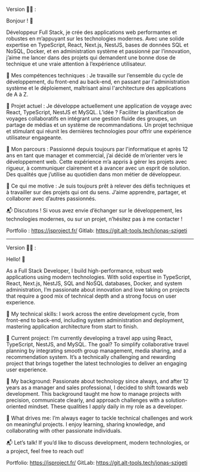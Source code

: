 Version 🥐🥖 :

Bonjour ! 👋

Développeur Full Stack, je crée des applications web performantes et robustes en m’appuyant sur les technologies modernes. Avec une solide expertise en TypeScript, React, Next.js, NestJS, bases de données SQL et NoSQL, Docker, et en administration système et passionné par l’innovation, j’aime me lancer dans des projets qui demandent une bonne dose de technique et une vraie attention à l’expérience utilisateur.

🚀 Mes compétences techniques :
Je travaille sur l’ensemble du cycle de développement, du front-end au back-end, en passant par l'administration système et le déploiement, maîtrisant ainsi l'architecture des applications de A à Z.

🔨 Projet actuel :
Je développe actuellement une application de voyage avec React, TypeScript, NestJS et MySQL. L’idée ? Faciliter la planification de voyages collaboratifs en intégrant une gestion fluide des groupes, un partage de médias et un système de recommandations. Un projet technique et stimulant qui réunit les dernières technologies pour offrir une expérience utilisateur engageante.

💼 Mon parcours :
Passionné depuis toujours par l'informatique et après 12 ans en tant que manager et commercial, j’ai décidé de m’orienter vers le développement web. Cette expérience m’a appris à gérer les projets avec rigueur, à communiquer clairement et à avancer avec un esprit de solution. Des qualités que j’utilise au quotidien dans mon métier de développeur.

🎯 Ce qui me motive :
Je suis toujours prêt à relever des défis techniques et à travailler sur des projets qui ont du sens. J’aime apprendre, partager, et collaborer avec d’autres passionnés.

📬 Discutons !
Si vous avez envie d’échanger sur le développement, les technologies modernes, ou sur un projet, n’hésitez pas à me contacter !

Portfolio : https://jsproject.fr/
Gitlab: https://git.alt-tools.tech/jonas-szigeti

___________________________________________________________________________

Version 🍔🍟 :

Hello! 👋

As a Full Stack Developer, I build high-performance, robust web applications using modern technologies. With solid expertise in TypeScript, React, Next.js, NestJS, SQL and NoSQL databases, Docker, and system administration, I’m passionate about innovation and love taking on projects that require a good mix of technical depth and a strong focus on user experience.

🚀 My technical skills:
I work across the entire development cycle, from front-end to back-end, including system administration and deployment, mastering application architecture from start to finish.

🔨 Current project:
I’m currently developing a travel app using React, TypeScript, NestJS, and MySQL. The goal? To simplify collaborative travel planning by integrating smooth group management, media sharing, and a recommendation system. It’s a technically challenging and rewarding project that brings together the latest technologies to deliver an engaging user experience.

💼 My background:
Passionate about technology since always, and after 12 years as a manager and sales professional, I decided to shift towards web development. This background taught me how to manage projects with precision, communicate clearly, and approach challenges with a solution-oriented mindset. These qualities I apply daily in my role as a developer.

🎯 What drives me:
I’m always eager to tackle technical challenges and work on meaningful projects. I enjoy learning, sharing knowledge, and collaborating with other passionate individuals.

📬 Let’s talk!
If you’d like to discuss development, modern technologies, or a project, feel free to reach out!

Portfolio: https://jsproject.fr/
GitLab: https://git.alt-tools.tech/jonas-szigeti
